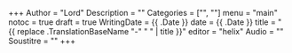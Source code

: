 +++
Author = "Lord"
Description = ""
Categories = ["", ""]
menu = "main"
notoc = true
draft = true
WritingDate = {{ .Date }}
date = {{ .Date }}
title = "{{ replace .TranslationBaseName "-" " " | title }}"
editor = "helix"
Audio = ""
Soustitre = ""
+++
